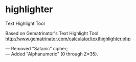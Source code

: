 # highlighter
Text Highlight Tool

Based on Gematrinator's Text Highlight Tool:<BR>
http://www.gematrinator.com/calculator/texthighlighter.php

— Removed "Satanic" cipher;<BR>
— Added "Alphanumeric" (0 through Z=35).
